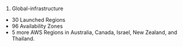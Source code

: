 1. Global-infrastructure
+ 30 Launched Regions
+ 96 Availability Zones
+ 5 more AWS Regions in Australia, Canada, Israel, New Zealand, and Thailand.
